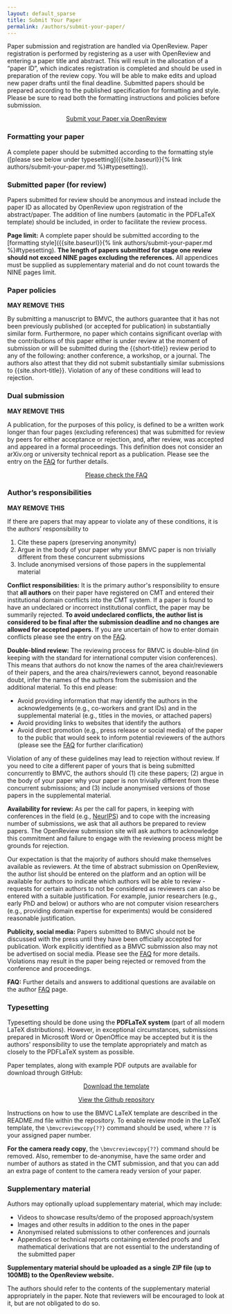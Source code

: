 ```yaml
---
layout: default_sparse
title: Submit Your Paper
permalink: /authors/submit-your-paper/
---
```



<!--
<p><strong>The submission system for {{site.short-title}} papers is open at:</strong></p>
<p align="center"><strong><a href="{{site.cmt-url}}">{{site.cmt-url}}</a></strong></p>
<hr class="wp-block-separator" />
-->

<!-- <p>Please refer to the <a href="../../workshops/index.html">workshops page</a> for workshop paper submission instructions.</p> -->


<p>Paper submission and registration are handled via OpenReview. Paper registration is performed by registering as a user with OpenReview and entering a paper title and abstract. This will result in the allocation of a “paper ID”, which indicates registration is completed and should be used in preparation of the review copy. You will be able to make edits and upload new paper drafts until the final deadline. Submitted papers should be prepared according to the published specification for formatting and style. Please be sure to read both the formatting instructions and policies before submission.</p>


<p style="text-align: center;"><a class="btn btn-primary" role="button" href="https://cmt3.research.microsoft.com/BMVC2023/">Submit your Paper via OpenReview</a></p>

<!--
<div class="alert mt-3 alert-info" style="">

{% include important_changes.html %}


</div>
-->

<h3>Formatting your paper</h3>

A complete paper should be submitted according to the formatting style ([please see below under typesetting]({{site.baseurl}}{% link authors/submit-your-paper.md %}#typesetting)). 

### Submitted paper (for review)

Papers submitted for review should be anonymous and instead include the paper ID as allocated by OpenReview upon registration of the abstract/paper. The addition of line numbers (automatic in the PDFLaTeX template) should be included, in order to facilitate the review process.

**Page limit:** A complete paper should be submitted according to the [formatting style]({{site.baseurl}}{% link authors/submit-your-paper.md %}#typesetting). **The length of papers submitted for stage one review should not exceed NINE pages excluding the references.** All appendices must be supplied as supplementary material and do not count towards the NINE pages limit. 

### Paper policies

**MAY REMOVE THIS**

By submitting a manuscript to BMVC, the authors guarantee that it has not been previously published (or accepted for publication) in substantially similar form. Furthermore, no paper which contains significant overlap with the contributions of this paper either is under review at the moment of submission or will be submitted during the {{short-title}} review period to any of the following: another conference, a workshop, or a journal. The authors also attest that they did not submit substantially similar submissions to {{site.short-title}}. Violation of any of these conditions will lead to rejection.

<h3>Dual submission</h3>

**MAY REMOVE THIS**

<p>A publication, for the purposes of this policy, is defined to be a written work longer than four pages (excluding references) that was submitted for review by peers for either acceptance or rejection, and, after review, was accepted and appeared in a formal proceedings. This definition does not consider an arXiv.org or university technical report as a publication. Please see the entry on the <a title="FAQ" href="{{ site.baseurl }}{% link authors/faq.md %}">FAQ</a> for further details.</p>

<p style="text-align: center;"><a class="btn btn-primary" role="button" href="{{site.baseurl}}{% link authors/faq.md %}">Please check the FAQ</a></p>

<h3>Author&#8217;s responsibilities</h3>

**MAY REMOVE THIS**

<p>If there are papers that may appear to violate any of these conditions, it is the authors’ responsibility to</p>

<ol>
<li>Cite these papers (preserving anonymity)</li>
<li>Argue in the body of your paper why your BMVC paper is non trivially different from these concurrent submissions</li>
<li>Include anonymised versions of those papers in the supplemental material</li>
</ol>

<p><strong>Conflict responsibilities:</strong> It is the primary author's responsibility to ensure that <strong>all authors</strong> on their paper have registered on CMT and entered their institutional domain conflicts into the CMT system. If a paper is found to have an undeclared or incorrect institutional conflict, the paper may be summarily rejected. <strong>To avoid undeclared conflicts, the author list is considered to be final after the submission deadline and no changes are allowed for accepted papers.</strong> If you are uncertain of how to enter domain conflicts please see the entry on the <a title="FAQ" href="{{ site.baseurl }}{% link authors/faq.md %}">FAQ</a>.
</p>



<!--<p><strong>Entering Domain Conflicts:</strong></p>-->




<p><strong> Double-blind review:</strong> The reviewing process for BMVC is double-blind (in keeping with the standard for international computer vision conferences). 
This means that authors do not know the names of the area chair/reviewers of their papers, and the area chairs/reviewers cannot, beyond reasonable doubt, infer the names of the authors from the submission and the additional material. To this end please:</p>
<ul>
<li>Avoid providing information that may identify the authors in the acknowledgements (e.g., co-workers and grant IDs) and in the supplemental material (e.g., titles in the movies, or attached papers)</li>
<li>Avoid providing links to websites that identify the authors</li>
<li>Avoid direct promotion (e.g., press release or social media) of the paper to the public that would seek to inform potential reviewers of the authors (please see the <a title="FAQ" href="{{ site.baseurl }}{% link authors/faq.md %}">FAQ</a> for further clarification)</li>
</ul>

<p>Violation of any of these guidelines may lead to rejection without review. If you need to cite a different paper of yours that is being submitted concurrently to BMVC, the authors should (1) cite these papers; (2) argue in the body of your paper why your paper is non trivially different from these concurrent submissions; and (3) include anonymised versions of those papers in the supplemental material. 
</p>

<p>
<strong>Availability for review:</strong> As per the call for papers, in keeping with conferences in the field (e.g., <a href="https://medium.com/@NeurIPSConf/getting-started-with-neurips-2020-e350f9b39c28">NeurIPS</a>) and to cope with the increasing number of submissions, we ask that all authors be prepared to review papers. The OpenReview submission site will ask authors to acknowledge this commitment and failure to engage with the reviewing process might be grounds for rejection.
</p>
<p>
Our expectation is that the majority of authors should make themselves available as reviewers. At the time of abstract submission on OpenReview, the author list should be entered on the platform and an option will be available for authors to indicate which authors will be able to review - requests for certain authors to not be considered as reviewers can also be entered with a suitable justification. For example, junior researchers (e.g., early PhD and below) or authors who are not computer vision researchers (e.g., providing domain expertise for experiments) would be considered reasonable justification.
</p>

<p>
<strong>Publicity, social media:</strong> Papers submitted to BMVC should not be discussed with the press until they have been officially accepted for publication. Work explicitly identified as a BMVC submission also may not be advertised on social media. Please see the <a title="FAQ" href="{{ site.baseurl }}{% link authors/faq.md %}">FAQ</a> for more details. Violations may result in the paper being rejected or removed from the conference and proceedings.
</p>



<p>
<strong>FAQ:</strong> Further details and answers to additional questions are available on the author <a title="FAQ" href="{{ site.baseurl }}{% link authors/faq.md %}">FAQ</a> page.
</p>

### Typesetting

<p>Typesetting should be done using the <strong>PDFLaTeX system</strong> (part of all modern LaTeX distributions). However, in exceptional circumstances, submissions prepared in Microsoft Word or OpenOffice may be accepted but it is the authors' responsibility to use the template appropriately and match as closely to the PDFLaTeX system as possible. </p>

<p>Paper templates, along with example PDF outputs are available for download through GitHub: </p>

<div class="row no-gutters pt-0 d-xs-block ">
    <div class="mb-1 pl-2 pr-2 mx-auto mx-sm-left col-xs-auto">
        <p style="text-align: center;"><a class="btn btn-primary" role="button" href="https://github.com/BMVC2023/BMVCTemplate/archive/refs/heads/master.zip">Download the template</a></p>
    </div>
    <div class="mb-1 pl-2 pr-2 mx-auto mx-sm-left col-xs-auto">
        <p style="text-align: center;"><a class="btn btn-primary" role="button" href="https://github.com/BMVC2023/BMVCTemplate">View the Github repository</a></p>
    </div>
</div>

<p>Instructions on how to use the BMVC LaTeX template are described in the README.md file within the repository. To enable review mode in the LaTeX template, the <code>\bmvcreviewcopy{??}</code> command should be used, where <code>??</code> is your assigned paper number.</p>

<p><strong>For the camera ready copy</strong>, the <code>\bmvcreviewcopy{??}</code> command should be removed. Also, remember to de-anonymise, have the same order and number of authors as stated in the CMT submission, and that you can add an extra page of content to the camera ready version of your paper.</p>

<p></p>

<h3>Supplementary material</h3>

<p>Authors may optionally upload supplementary material, which may include:</p>

<ul>
<li>Videos to showcase results/demo of the proposed approach/system</li>
<li>Images and other results in addition to the ones in the paper</li>
<li>Anonymised related submissions to other conferences and journals</li>
<li>Appendices or technical reports containing extended proofs and mathematical derivations that are not essential to the understanding of the submitted paper</li>
</ul>

<p><strong>Supplementary material should be uploaded as a single ZIP file (up to 100MB) to the OpenReview website.</strong></p>

The authors should refer to the contents of the supplementary material appropriately in the paper. Note that reviewers will be encouraged to look at it, but are not obligated to do so. 

<!--
Supplementary material is to be submitted by the [supplemental material deadline]({{site.baseurl}}{% link dates.md %}).
-->